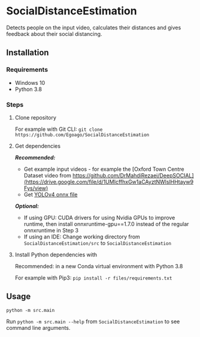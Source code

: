 # SocialDistanceEstimation

Detects people on the input video, calculates their distances
and gives feedback about their social distancing.

## Installation

### Requirements

- Windows 10
- Python 3.8

### Steps

1. Clone repository

    For example with Git CLI: `git clone https://github.com/Egoago/SocialDistanceEstimation`
2. Get dependencies

    ***Recommended:***
   - Get example input videos - for example the [Oxford Town Centre Dataset video from https://github.com/DrMahdiRezaei/DeepSOCIAL](https://drive.google.com/file/d/1UMIcffhxGw1aCAyztNWlslHHtayw9Fys/view)
   - Get [YOLOv4 onnx file](https://github.com/onnx/models/blob/master/vision/object_detection_segmentation/yolov4/model/yolov4.onnx)

    ***Optional:***
   - If using GPU: CUDA drivers for using Nvidia GPUs to improve runtime, then install onnxruntime-gpu==1.7.0 instead of the regular onnxruntime in Step 3
   - If using an IDE: Change working directory from `SocialDistanceEstimation/src` to `SocialDistanceEstimation`
3. Install Python dependencies with

    Recommended: in a new Conda virtual environment with Python 3.8

    For example with Pip3: `pip install -r files/requirements.txt`

## Usage

`python -m src.main`

Run `python -m src.main --help` from `SocialDistanceEstimation` to see command line arguments.
